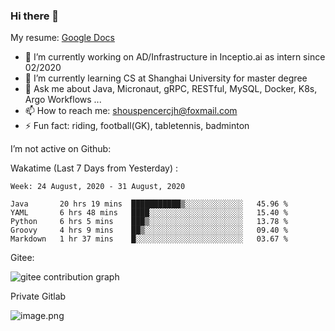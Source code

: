### Hi there 👋

My resume: [Google Docs](https://docs.google.com/document/d/1o7iQKDF-_HZUHg6cGiCSl6txrcuQ2tbQttHFFAUeRhc/edit?usp=sharing)

- 🔭 I’m currently working on AD/Infrastructure in Inceptio.ai as intern since 02/2020
- 🌱 I’m currently learning CS at Shanghai University for master degree
- 💬 Ask me about Java, Micronaut, gRPC, RESTful, MySQL, Docker, K8s, Argo Workflows ...
- 📫 How to reach me: shouspencercjh@foxmail.com
- ⚡ Fun fact: riding, football(GK), tabletennis, badminton

I’m not active on Github:

Wakatime (Last 7 Days from Yesterday) :

<!--START_SECTION:waka-->
```text
Week: 24 August, 2020 - 31 August, 2020

Java       20 hrs 19 mins  ███████████▒░░░░░░░░░░░░░   45.96 % 
YAML       6 hrs 48 mins   ████░░░░░░░░░░░░░░░░░░░░░   15.40 % 
Python     6 hrs 5 mins    ███▒░░░░░░░░░░░░░░░░░░░░░   13.78 % 
Groovy     4 hrs 9 mins    ██▒░░░░░░░░░░░░░░░░░░░░░░   09.40 % 
Markdown   1 hr 37 mins    █░░░░░░░░░░░░░░░░░░░░░░░░   03.67 % 
```
<!--END_SECTION:waka-->

Gitee:

![gitee contribution graph](https://i.loli.net/2020/08/04/gGf4lVtUxZ1nsae.png)

Private Gitlab

![image.png](https://i.loli.net/2020/08/28/iX5uhVyczxaG2Bn.png)
